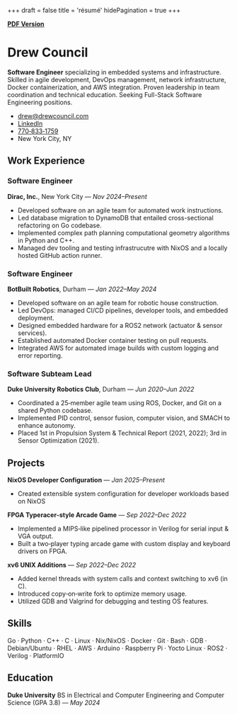 +++
draft = false
title = 'résumé'
hidePagination = true
+++

[**PDF Version**](resume.pdf)

# Drew Council

**Software Engineer** specializing in embedded systems and infrastructure. Skilled in agile development, DevOps management, network infrastructure, Docker containerization, and AWS integration. Proven leadership in team coordination and technical education. Seeking Full-Stack Software Engineering positions.

- [drew@drewcouncil.com](mailto:drew@drewcouncil.com)
- [LinkedIn](https://www.linkedin.com/in/drew-council/)
- [770‑833‑1759](tel:+17708331759)
- New York City, NY

## Work Experience

### Software Engineer

**Dirac, Inc.**, New York City — _Nov 2024–Present_

- Developed software on an agile team for automated work instructions.
- Led database migration to DynamoDB that entailed cross-sectional refactoring on Go codebase.
- Implemented complex path planning computational geometry algorithms in Python and C++.
- Managed dev tooling and testing infrastrucutre with NixOS and a locally hosted GitHub action runner.

### Software Engineer

**BotBuilt Robotics**, Durham — _Jan 2022–May 2024_

- Developed software on an agile team for robotic house construction.
- Led DevOps: managed CI/CD pipelines, developer tools, and embedded deployment.
- Designed embedded hardware for a ROS2 network (actuator & sensor services).
- Established automated Docker container testing on pull requests.
- Integrated AWS for automated image builds with custom logging and error reporting.

### Software Subteam Lead

**Duke University Robotics Club**, Durham — _Jun 2020–Jun 2022_

- Coordinated a 25‑member agile team using ROS, Docker, and Git on a shared Python codebase.
- Implemented PID control, sensor fusion, computer vision, and SMACH to enhance autonomy.
- Placed 1st in Propulsion System & Technical Report (2021, 2022); 3rd in Sensor Optimization (2021).

## Projects

**NixOS Developer Configuration** — _Jan 2025–Present_

- Created extensible system configuration for developer workloads based on NixOS

**FPGA Typeracer‑style Arcade Game** — _Sep 2022–Dec 2022_

- Implemented a MIPS‑like pipelined processor in Verilog for serial input & VGA output.
- Built a two‑player typing arcade game with custom display and keyboard drivers on FPGA.

**xv6 UNIX Additions** — _Sep 2022–Dec 2022_

- Added kernel threads with system calls and context switching to xv6 (in C).
- Introduced copy‑on‑write fork to optimize memory usage.
- Utilized GDB and Valgrind for debugging and testing OS features.

## Skills

Go · Python · C++ · C · Linux · Nix/NixOS · Docker · Git · Bash · GDB · Debian/Ubuntu · RHEL · AWS · Arduino · Raspberry Pi · Yocto Linux · ROS2 · Verilog · PlatformIO

## Education

**Duke University**
BS in Electrical and Computer Engineering and Computer Science (GPA 3.8) — _May 2024_
